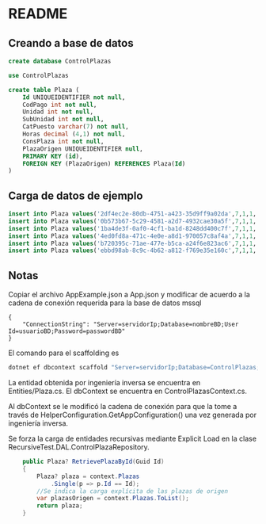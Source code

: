 # README

## Creando a base de datos

```sql
create database ControlPlazas

use ControlPlazas

create table Plaza (
    Id UNIQUEIDENTIFIER not null,
    CodPago int not null,
    Unidad int not null,
    SubUnidad int not null,
    CatPuesto varchar(7) not null,
    Horas decimal (4,1) not null,
    ConsPlaza int not null,
    PlazaOrigen UNIQUEIDENTIFIER null,
    PRIMARY KEY (id),
    FOREIGN KEY (PlazaOrigen) REFERENCES Plaza(Id)
)

```

## Carga de datos de ejemplo

```sql
insert into Plaza values('2df4ec2e-80db-4751-a423-35d9ff9a02da',7,1,1,'E0281',0.0,123456,NULL);
insert into Plaza values('0b573b67-5c29-4581-a2d7-4932cae30a5f',7,1,1,'E0281',0.0,345678,NULL);
insert into Plaza values('1ba4de3f-0af0-4cf1-ba1d-8248dd400c7f',7,1,1,'E0281',0.0,234567,'2df4ec2e-80db-4751-a423-35d9ff9a02da');
insert into Plaza values('4ed0fd8a-471c-4e0e-a8d1-970057c8af4a',7,1,1,'A01803',0.0,456789,'0b573b67-5c29-4581-a2d7-4932cae30a5f');
insert into Plaza values('b720395c-71ae-477e-b5ca-a24f6e823ac6',7,1,1,'A01807',0.0,678901,'4ed0fd8a-471c-4e0e-a8d1-970057c8af4a');
insert into Plaza values('ebbd98ab-8c9c-4b62-a812-f769e35e160c',7,1,1,'A01803',0.0,567890,NULL);
```

## Notas

Copiar el archivo AppExample.json a App.json y modificar de acuerdo a la cadena de conexión requerida para la base de datos mssql

```
{
    "ConnectionString": "Server=servidorIp;Database=nombreBD;User Id=usuarioBD;Password=passwordBD"
}
```
El comando para el scaffolding es 

```bash
dotnet ef dbcontext scaffold "Server=servidorIp;Database=ControlPlazas;User Id=usuarioBD;Password=password" Microsoft.EntityFrameworkCore.SqlServer
```

La entidad obtenida por ingeniería inversa se encuentra en Entities/Plaza.cs. El dbContext se encuentra en ControlPlazasContext.cs.

Al dbContext se le modificó la cadena de conexión para que la tome a través de HelperConfiguration.GetAppConfiguration() una vez generada por ingeniería inversa.

Se forza la carga de entidades recursivas mediante Explicit Load en la clase RecursiveTest.DAL.ControlPlazaRepository. 

```C#
    public Plaza? RetrievePlazaById(Guid Id)
    {
        Plaza? plaza = context.Plazas
            .Single(p => p.Id == Id);
        //Se indica la carga explícita de las plazas de origen
        var plazasOrigen = context.Plazas.ToList();
        return plaza;
    }
```